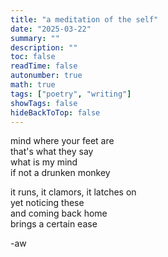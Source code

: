 ```yaml
---
title: "a meditation of the self"
date: "2025-03-22"
summary: ""
description: ""
toc: false
readTime: false
autonumber: true
math: true
tags: ["poetry", "writing"]
showTags: false
hideBackToTop: false
---
```


mind where your feet are  
that's what they say  
what is my mind  
if not a drunken monkey  
  
it runs, it clamors, it latches on  
yet noticing these  
and coming back home  
brings a certain ease  

-aw